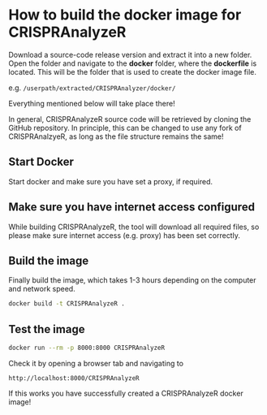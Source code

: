 # How to build the docker image for CRISPRAnalyzeR

Download a source-code release version and extract it into a new folder.  
Open the folder and navigate to the **docker** folder, where the **dockerfile** is located. This will be the folder that is used to create the docker image file.

e.g. `/userpath/extracted/CRISPRAnalyzer/docker/`  

Everything mentioned below will take place there!  

In general, CRISPRAnalyzeR source code will be retrieved by cloning the GitHub repository. In principle, this can be changed to use any fork of CRISPRAnalzyeR, as long as the file structure remains the same!

## Start Docker

Start docker and make sure you have set a proxy, if required. 

## Make sure you have internet access configured

While building CRISPRAnalyzeR, the tool will download all required files, so please make sure internet access (e.g. proxy) has been set correctly.


## Build the image

Finally build the image, which takes 1-3 hours depending on the computer and network speed.

```bash
docker build -t CRISPRAnalyzeR .
```


## Test the image

```bash
docker run --rm -p 8000:8000 CRISPRAnalyzeR
```

Check it by opening a browser tab and navigating to 

```
http://localhost:8000/CRISPRAnalyzeR
```

If this works you have successfully created a CRISPRAnalyzeR docker image!

